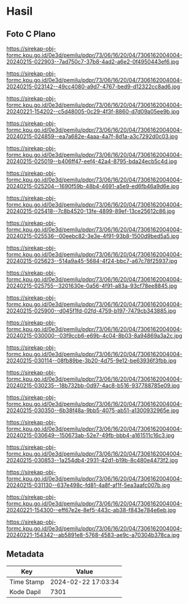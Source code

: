 # Hasil

## Foto C Plano

https://sirekap-obj-formc.kpu.go.id/0e3d/pemilu/pdpr/73/06/16/20/04/7306162004004-20240215-022903--7ad750c7-37b8-4ad2-a6e2-0f4950443ef6.jpg

https://sirekap-obj-formc.kpu.go.id/0e3d/pemilu/pdpr/73/06/16/20/04/7306162004004-20240215-023142--49cc4080-a9d7-4767-bed9-d12322cc8ad6.jpg

https://sirekap-obj-formc.kpu.go.id/0e3d/pemilu/pdpr/73/06/16/20/04/7306162004004-20240221-154202--c5d48005-0c29-4f3f-8860-d7d09a05ee9b.jpg

https://sirekap-obj-formc.kpu.go.id/0e3d/pemilu/pdpr/73/06/16/20/04/7306162004004-20240215-024859--ea7a682e-4aaa-4a7f-8d1a-a3c7292d0c03.jpg

https://sirekap-obj-formc.kpu.go.id/0e3d/pemilu/pdpr/73/06/16/20/04/7306162004004-20240215-025019--b406ff47-eef4-42a4-8795-bda24ecb5c4d.jpg

https://sirekap-obj-formc.kpu.go.id/0e3d/pemilu/pdpr/73/06/16/20/04/7306162004004-20240215-025204--1690f59b-48b4-4691-a5e9-ed6fb46a9d6e.jpg

https://sirekap-obj-formc.kpu.go.id/0e3d/pemilu/pdpr/73/06/16/20/04/7306162004004-20240215-025418--7c8b4520-13fe-4899-89ef-13ce25612c86.jpg

https://sirekap-obj-formc.kpu.go.id/0e3d/pemilu/pdpr/73/06/16/20/04/7306162004004-20240215-025536--00eebc82-3e3e-4f91-93b8-1500d9bed5a5.jpg

https://sirekap-obj-formc.kpu.go.id/0e3d/pemilu/pdpr/73/06/16/20/04/7306162004004-20240215-025623--514a9a45-5684-4f24-bbc7-a67c78f25937.jpg

https://sirekap-obj-formc.kpu.go.id/0e3d/pemilu/pdpr/73/06/16/20/04/7306162004004-20240215-025755--3201630e-0a56-4f91-a83a-93cf78ee8845.jpg

https://sirekap-obj-formc.kpu.go.id/0e3d/pemilu/pdpr/73/06/16/20/04/7306162004004-20240215-025900--d045f1fd-02fd-4759-b197-7479cb343885.jpg

https://sirekap-obj-formc.kpu.go.id/0e3d/pemilu/pdpr/73/06/16/20/04/7306162004004-20240215-030000--03f9ccb6-e69b-4c04-8b03-8a94869a3a2c.jpg

https://sirekap-obj-formc.kpu.go.id/0e3d/pemilu/pdpr/73/06/16/20/04/7306162004004-20240215-030114--08fb89be-3b20-4d75-9e12-be63936f3fbb.jpg

https://sirekap-obj-formc.kpu.go.id/0e3d/pemilu/pdpr/73/06/16/20/04/7306162004004-20240215-030235--18b732bb-0d97-4ac8-b516-937788785e09.jpg

https://sirekap-obj-formc.kpu.go.id/0e3d/pemilu/pdpr/73/06/16/20/04/7306162004004-20240215-030350--6b38f48a-9bb5-4075-ab51-a1300932965e.jpg

https://sirekap-obj-formc.kpu.go.id/0e3d/pemilu/pdpr/73/06/16/20/04/7306162004004-20240215-030649--150673ab-52e7-49fb-bbb4-a161511c16c3.jpg

https://sirekap-obj-formc.kpu.go.id/0e3d/pemilu/pdpr/73/06/16/20/04/7306162004004-20240215-030853--1a254db4-2931-42d1-b19b-8c480e4473f2.jpg

https://sirekap-obj-formc.kpu.go.id/0e3d/pemilu/pdpr/73/06/16/20/04/7306162004004-20240215-031130--637e498c-fd81-4a8f-af1f-5ea3aafc007b.jpg

https://sirekap-obj-formc.kpu.go.id/0e3d/pemilu/pdpr/73/06/16/20/04/7306162004004-20240221-154300--eff67e2e-8ef5-443c-ab38-f843e784e6eb.jpg

https://sirekap-obj-formc.kpu.go.id/0e3d/pemilu/pdpr/73/06/16/20/04/7306162004004-20240221-154342--ab5891e8-5768-4583-ae9c-a70304b378ca.jpg


## Metadata

| Key        | Value               |
| ---------- | ------------------- |
| Time Stamp | 2024-02-22 17:03:34 |
| Kode Dapil | 7301                |



